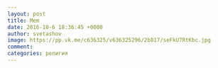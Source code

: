 ```yaml
--- 
layout: post 
title: Mem 
date: 2016-10-6 18:36:45 +0000 
author: svetashov 
image: https://pp.vk.me/c636325/v636325296/2b817/seFkU7RtKbc.jpg
comment: 
categories: религия
---
```


